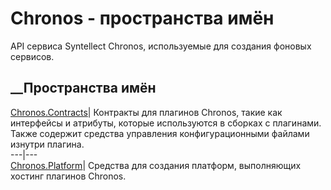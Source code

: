 # Chronos - пространства имён
API сервиса Syntellect Chronos, используемые для создания фоновых сервисов.
##  __Пространства имён
[Chronos.Contracts](N_Chronos_Contracts.htm)| Контракты для плагинов Chronos,
такие как интерфейсы и атрибуты, которые используются в сборках с плагинами.
Также содержит средства управления конфигурационными файлами изнутри плагина.  
---|---  
[Chronos.Platform](G_Chronos_Platform.htm)| Средства для создания платформ,
выполняющих хостинг плагинов Chronos.
